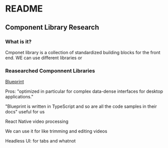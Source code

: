 
# README

## Component Library Research

### What is it?


Cmponet library is a collection of standardized building blocks for the front end. WE can use different libraries or 

### Reasearched Componnent Libraries


[Blueprint](https://blueprintjs.com/) 

Pros: "optimized in particular for complex data-dense interfaces for desktop applications."

"Blueprint is written in TypeScript and so are all the code samples in their docs"
useful for us

React Native video processing 

We can use it for like trimming and editing videos



Headless UI: for tabs and whatnot
